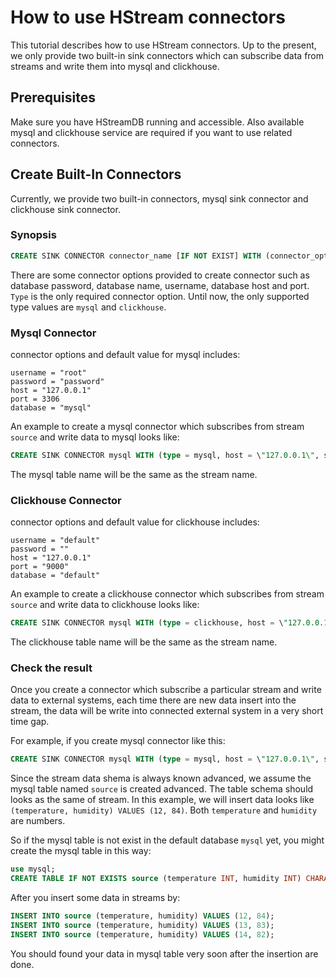# How to use HStream connectors
This tutorial describes how to use HStream connectors. Up to the present, we only provide two built-in sink connectors which can subscribe data from streams and write them into mysql and clickhouse.

## Prerequisites 
Make sure you have HStreamDB running and accessible. Also available mysql and clickhouse service are required if you want to use related connectors.

## Create Built-In Connectors
Currently, we provide two built-in connectors, mysql sink connector and clickhouse sink connector.

### Synopsis

```sql
CREATE SINK CONNECTOR connector_name [IF NOT EXIST] WITH (connector_options [...]);
```
There are some connector options provided to create connector such as database password, database name, username, database host and port.
`Type` is the only required connector option. Until now, the only supported type values are `mysql` and `clickhouse`.


### Mysql Connector

connector options and default value for mysql includes:
```
username = "root"
password = "password"
host = "127.0.0.1"
port = 3306
database = "mysql"
```

An example to create a mysql connector which subscribes from stream `source` and write data to mysql looks like:
```sql
CREATE SINK CONNECTOR mysql WITH (type = mysql, host = \"127.0.0.1\", stream = source);
```
The mysql table name will be the same as the stream name.

### Clickhouse Connector

connector options and default value for clickhouse includes:
```
username = "default"
password = ""
host = "127.0.0.1"
port = "9000"
database = "default"
```

An example to create a clickhouse connector which subscribes from stream `source` and write data to clickhouse looks like:
```sql
CREATE SINK CONNECTOR mysql WITH (type = clickhouse, host = \"127.0.0.1\", stream = source);
```
The clickhouse table name will be the same as the stream name.

### Check the result
Once you create a connector which subscribe a particular stream and write data to external systems, each time there are new data insert into the stream, the data will be write into connected external system in a very short time gap. 

For example, if you create mysql connector like this: 
```sql
CREATE SINK CONNECTOR mysql WITH (type = mysql, host = \"127.0.0.1\", stream = source);
```

Since the stream data shema is always known advanced, we assume the mysql table named `source` is created advanced. The table schema should looks as the same of stream. In this example, we will insert data looks like `(temperature, humidity) VALUES (12, 84)`. Both `temperature` and `humidity` are numbers.

So if the mysql table is not exist in the default database `mysql` yet, you might create the mysql table in this way:

```sql
use mysql;
CREATE TABLE IF NOT EXISTS source (temperature INT, humidity INT) CHARACTER SET utf8;
```

After you insert some data in streams by:

```sql
INSERT INTO source (temperature, humidity) VALUES (12, 84);
INSERT INTO source (temperature, humidity) VALUES (13, 83);
INSERT INTO source (temperature, humidity) VALUES (14, 82);
```

You should found your data in mysql table very soon after the insertion are done.

